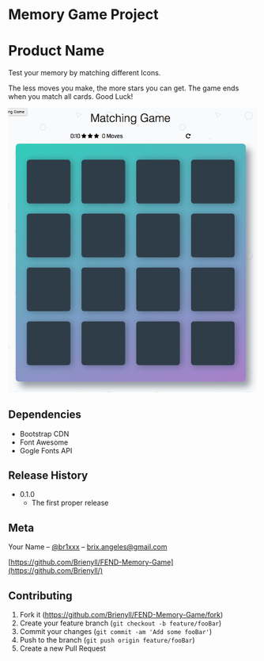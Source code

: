 # Memory Game Project

# Product Name
 Test your memory by matching different Icons.
 
 The less moves you make, the more stars you can get. The game ends when you match all cards. Good Luck!


![ScreenShot](https://github.com/Brienyll/FEND-Memory-Game/blob/master/Screen-Shot-MG.png)

## Dependencies

* Bootstrap CDN
* Font Awesome 
* Gogle Fonts API

## Release History

* 0.1.0
    * The first proper release
## Meta

Your Name – [@br1xxx](https://twitter.com/br1xxx) – brix.angeles@gmail.com

[https://github.com/Brienyll/FEND-Memory-Game](https://github.com/Brienyll/)

## Contributing

1. Fork it (<https://github.com/Brienyll/FEND-Memory-Game/fork>)
2. Create your feature branch (`git checkout -b feature/fooBar`)
3. Commit your changes (`git commit -am 'Add some fooBar'`)
4. Push to the branch (`git push origin feature/fooBar`)
5. Create a new Pull Request
